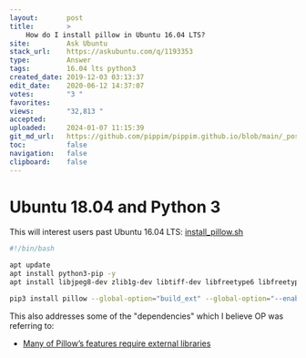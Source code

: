 ```yaml
---
layout:       post
title:        >
    How do I install pillow in Ubuntu 16.04 LTS?
site:         Ask Ubuntu
stack_url:    https://askubuntu.com/q/1193353
type:         Answer
tags:         16.04 lts python3
created_date: 2019-12-03 03:13:37
edit_date:    2020-06-12 14:37:07
votes:        "3 "
favorites:    
views:        "32,813 "
accepted:     
uploaded:     2024-01-07 11:15:39
git_md_url:   https://github.com/pippim/pippim.github.io/blob/main/_posts/2019/2019-12-03-How-do-I-install-pillow-in-Ubuntu-16.04-LTS_.md
toc:          false
navigation:   false
clipboard:    false
---
```


# Ubuntu 18.04 and Python 3

This will interest users past Ubuntu 16.04 LTS: [install_pillow.sh][1]

``` bash
#!/bin/bash

apt update
apt install python3-pip -y
apt install libjpeg8-dev zlib1g-dev libtiff-dev libfreetype6 libfreetype6-dev libwebp-dev libopenjp2-7-dev libopenjp2-7-dev -y

pip3 install pillow --global-option="build_ext" --global-option="--enable-zlib" --global-option="--enable-jpeg" --global-option="--enable-tiff" --global-option="--enable-freetype" --global-option="--enable-webp" --global-option="--enable-webpmux" --global-option="--enable-jpeg2000"
```

This also addresses some of the "dependencies" which I believe OP was referring to:

- [Many of Pillow’s features require external libraries][2]


  [1]: https://gist.github.com/muratgozel/fdb854885d6a300004430239dd1f5cfb
  [2]: https://pillow.readthedocs.io/en/stable/installation.html

